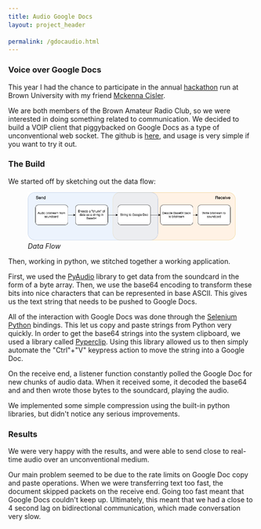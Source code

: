 ```yaml
---
title: Audio Google Docs
layout: project_header

permalink: /gdocaudio.html
---
```


### Voice over Google Docs

This year I had the chance to participate in the annual [hackathon](https://2019.hackatbrown.org) run at Brown University with my friend [Mckenna Cisler](http://www.mcisler.com/).

We are both members of the Brown Amateur Radio Club, so we were interested in doing something related to communication. We decided to build a VOIP client that piggybacked on Google Docs as a type of unconventional web socket. The github is [here](https://github.com/MckennaCisler/audio-text-tx), and usage is very simple if you want to try it out.


### The Build
We started off by sketching out the data flow:
<figure>
  <img src="/assets/gdocaudio/data.png"/>
  <figcaption><em>Data Flow </em></figcaption>
</figure>

Then, working in python, we stitched together a working application.

First, we used the [PyAudio](https://people.csail.mit.edu/hubert/pyaudio/) library to get data from the soundcard in the form of a byte array. Then, we use the base64 encoding to transform these bits into nice characters that can be represented in base ASCII. This gives us the text string that needs to be pushed to Google Docs.

All of the interaction with Google Docs was done through the [Selenium Python](https://selenium-python.readthedocs.io) bindings. This let us copy and paste strings from Python very quickly. In order to get the base64 strings into the system clipboard, we used a library called [Pyperclip](https://pypi.org/project/pyperclip/). Using this library allowed us to then simply automate the "Ctrl"+"V" keypress action to move the string into a Google Doc.

On the receive end, a listener function constantly polled the Google Doc for new chunks of audio data. When it received some, it decoded the base64 and and then wrote those bytes to the soundcard, playing the audio.

We implemented some simple compression using the built-in python libraries, but didn't notice any serious improvements.


### Results

We were very happy with the results, and were able to send close to real-time audio over an unconventional medium.

Our main problem seemed to be due to the rate limits on Google Doc copy and paste operations. When we were transferring text too fast, the document skipped packets on the receive end. Going too fast meant that Google Docs couldn't keep up. Ultimately, this meant that we had a close to 4 second lag on bidirectional communication, which made conversation very slow.
